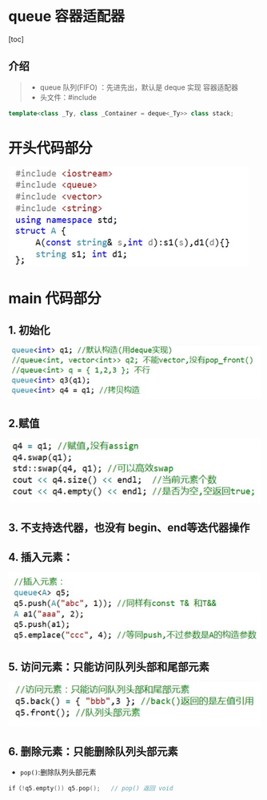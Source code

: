 # queue 容器适配器

[toc]

## 介绍

>- queue 队列(FIFO) ：先进先出，默认是 deque 实现 容器适配器
>- 头文件：#include<queue>

```c++
template<class _Ty, class _Container = deque<_Ty>> class stack;
```



# 开头代码部分

![](Resources/18.jpg)

# main 代码部分

## 1. 初始化

![](Resources/13.jpg)

## 2.赋值

<img src="Resources/14.jpg" style="zoom:200%;" />

## 3. 不支持迭代器，也没有 begin、end等迭代器操作

## 4. 插入元素：

<img src="Resources/15.jpg" style="zoom:200%;" />

## 5. 访问元素：只能访问队列头部和尾部元素

<img src="Resources/16.jpg" style="zoom:200%;" />

## 6. 删除元素：只能删除队列头部元素

- `pop()`:删除队列头部元素

```C++
if（!q5.empty()) q5.pop();	// pop() 返回 void
```

